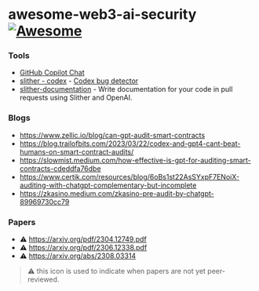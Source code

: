 # awesome-web3-ai-security [![Awesome](https://cdn.rawgit.com/sindresorhus/awesome/d7305f38d29fed78fa85652e3a63e154dd8e8829/media/badge.svg)](https://github.com/sindresorhus/awesome) 



### Tools 
* [GitHub Copilot Chat](https://github.com/features/preview/copilot-x)
* [slither - codex](https://github.com/crytic/slither) - [Codex bug detector](https://github.com/crytic/slither/wiki/Detector-Documentation#codex)
* [slither-documentation](https://github.com/crytic/slither-docs-action) - Write documentation for your code in pull requests using Slither and OpenAI.

### Blogs
* https://www.zellic.io/blog/can-gpt-audit-smart-contracts
* https://blog.trailofbits.com/2023/03/22/codex-and-gpt4-cant-beat-humans-on-smart-contract-audits/
* https://slowmist.medium.com/how-effective-is-gpt-for-auditing-smart-contracts-cdeddfa76dbe
* https://www.certik.com/resources/blog/6oBs1st22AsSYxpF7ENoiX-auditing-with-chatgpt-complementary-but-incomplete
* https://zkasino.medium.com/zkasino-pre-audit-by-chatgpt-89969730cc79
  
### Papers
* ⚠️ https://arxiv.org/pdf/2304.12749.pdf
* ⚠️ https://arxiv.org/pdf/2306.12338.pdf
* ⚠️ https://arxiv.org/abs/2308.03314


> ⚠️ this icon is used to indicate when papers are not yet peer-reviewed.
